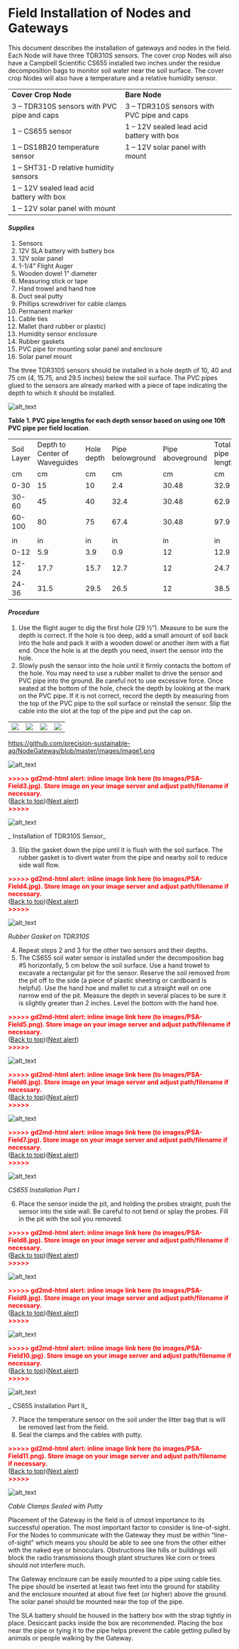 # Field Installation of Nodes and Gateways

This document describes the installation of gateways and nodes in the field. Each Node will have three TDR310S sensors. The cover crop Nodes will also have a Campbell Scientific CS655 installed two inches under the residue decomposition bags to monitor soil water near the soil surface.  The cover crop Nodes will also have a temperature and a relative humidity sensor.


<table>
  <tr>
   <td><strong>Cover Crop Node</strong>
   </td>
   <td><strong>Bare Node</strong>
   </td>
  </tr>
  <tr>
   <td>3 – TDR310S sensors with PVC pipe and caps
   </td>
   <td>3 – TDR310S sensors with PVC pipe and caps
   </td>
  </tr>
  <tr>
   <td>1 – CS655 sensor
   </td>
   <td>1 – 12V sealed lead acid battery with box
   </td>
  </tr>
  <tr>
   <td>1 – DS18B20 temperature sensor
   </td>
   <td>1 – 12V solar panel with mount
   </td>
  </tr>
  <tr>
   <td>1 – SHT31-D relative humidity sensors
   </td>
   <td>
   </td>
  </tr>
  <tr>
   <td>1 – 12V sealed lead acid battery with box
   </td>
   <td>
   </td>
  </tr>
  <tr>
   <td>1 – 12V solar panel with mount
   </td>
   <td>
   </td>
  </tr>
</table>



#### _Supplies_



1. Sensors 
2. 12V SLA battery with battery box
3. 12V solar panel
4. 1-1/4” Flight Auger 
5. Wooden dowel 1" diameter
6. Measuring stick or tape
7. Hand trowel and hand hoe
8. Duct seal putty
9. Phillips screwdriver for cable clamps
10. Permanent marker
11. Cable ties
12. Mallet (hard rubber or plastic)
13. Humidity sensor enclosure
14. Rubber gaskets 
15. PVC pipe for mounting solar panel and enclosure
16. Solar panel mount

The three TDR310S sensors should be installed in a hole depth of 10, 40 and 75 cm (4, 15.75, and 29.5 inches) below the soil surface. The PVC pipes glued to the sensors are already marked with a piece of tape indicating the depth to which it should be installed. 

![alt_text](https://github.com/precision-sustainable-ag/NodeGateway/blob/master/images/image1.png "sensor placement diagram")

**Table 1. PVC pipe lengths for each depth sensor based on using one 10ft PVC pipe per field location**.  


<table>
  <tr>
   <td>Soil Layer
   </td>
   <td>Depth to Center of Waveguides
   </td>
   <td>Hole depth
   </td>
   <td>Pipe belowground
   </td>
   <td>Pipe aboveground
   </td>
   <td>Total pipe length
   </td>
  </tr>
  <tr>
   <td>cm
   </td>
   <td>cm
   </td>
   <td>cm
   </td>
   <td>cm
   </td>
   <td>cm
   </td>
   <td>cm
   </td>
  </tr>
  <tr>
   <td>0-30
   </td>
   <td>15
   </td>
   <td>10
   </td>
   <td>2.4
   </td>
   <td>30.48
   </td>
   <td>32.9
   </td>
  </tr>
  <tr>
   <td>30-60
   </td>
   <td>45
   </td>
   <td>40
   </td>
   <td>32.4
   </td>
   <td>30.48
   </td>
   <td>62.9
   </td>
  </tr>
  <tr>
   <td>60-100
   </td>
   <td>80
   </td>
   <td>75
   </td>
   <td>67.4
   </td>
   <td>30.48
   </td>
   <td>97.9
   </td>
  </tr>
  <tr>
   <td>
   </td>
   <td>
   </td>
   <td>
   </td>
   <td>
   </td>
   <td>
   </td>
   <td>
   </td>
  </tr>
  <tr>
   <td>in
   </td>
   <td>in
   </td>
   <td>in
   </td>
   <td>in
   </td>
   <td>in
   </td>
   <td>in
   </td>
  </tr>
  <tr>
   <td>0-12
   </td>
   <td>5.9
   </td>
   <td>3.9
   </td>
   <td>0.9
   </td>
   <td>12
   </td>
   <td>12.9
   </td>
  </tr>
  <tr>
   <td>12-24
   </td>
   <td>17.7
   </td>
   <td>15.7
   </td>
   <td>12.7
   </td>
   <td>12
   </td>
   <td>24.7
   </td>
  </tr>
  <tr>
   <td>24-36
   </td>
   <td>31.5
   </td>
   <td>29.5
   </td>
   <td>26.5
   </td>
   <td>12
   </td>
   <td>38.5
   </td>
  </tr>
</table>



#### _Procedure_



1. Use the flight auger to dig the first hole (29 ½”). Measure to be sure the depth is correct. If the hole is too deep, add a small amount of soil back into the hole and pack it with a wooden dowel or another item with a flat end. Once the hole is at the depth you need, insert the sensor into the hole. 
2. Slowly push the sensor into the hole until it firmly contacts the bottom of the hole. You may need to use a rubber mallet to drive the sensor and PVC pipe into the ground. Be careful not to use excessive force.  Once seated at the bottom of the hole, check the depth by looking at the mark on the PVC pipe.  If it is not correct, record the depth by measuring from the top of the PVC pipe to the soil surface or reinstall the sensor.  Slip the cable into the slot at the top of the pipe and put the cap on.

|                                                              |                                                              |                                                              |                                                              |
| ------------------------------------------------------------ | ------------------------------------------------------------ | ------------------------------------------------------------ | ------------------------------------------------------------ |
| ![](https://github.com/precision-sustainable-ag/NodeGateway/blob/master/images/image3.jpg) | ![](https://github.com/precision-sustainable-ag/NodeGateway/blob/master/images/image2.jpg) | ![](https://github.com/precision-sustainable-ag/NodeGateway/blob/master/images/image5.jpg) | ![](https://github.com/precision-sustainable-ag/NodeGateway/blob/master/images/image4.jpg) |
https://github.com/precision-sustainable-ag/NodeGateway/blob/master/images/image1.png

![alt_text](images/PSA-Field2.jpg "image_tooltip")


<p id="gdcalert4" ><span style="color: red; font-weight: bold">>>>>>  gd2md-html alert: inline image link here (to images/PSA-Field3.jpg). Store image on your image server and adjust path/filename if necessary. </span><br>(<a href="#">Back to top</a>)(<a href="#gdcalert5">Next alert</a>)<br><span style="color: red; font-weight: bold">>>>>> </span></p>


![alt_text](images/PSA-Field3.jpg "image_tooltip")


 _ Installation of TDR310S Sensor_



3. Slip the gasket down the pipe until it is flush with the soil surface. The rubber gasket is to divert water from the pipe and nearby soil to reduce side wall flow. 



<p id="gdcalert5" ><span style="color: red; font-weight: bold">>>>>>  gd2md-html alert: inline image link here (to images/PSA-Field4.jpg). Store image on your image server and adjust path/filename if necessary. </span><br>(<a href="#">Back to top</a>)(<a href="#gdcalert6">Next alert</a>)<br><span style="color: red; font-weight: bold">>>>>> </span></p>


![alt_text](images/PSA-Field4.jpg "image_tooltip")


_Rubber Gasket on TDR310S_



4. Repeat steps 2 and 3 for the other two sensors and their depths.
5. The CS655 soil water sensor is installed under the decomposition bag #5 horizontally, 5 cm below the soil surface.  Use a hand trowel to excavate a rectangular pit for the sensor. Reserve the soil removed from the pit off to the side (a piece of plastic sheeting or cardboard is helpful).  Use the hand hoe and mallet to cut a straight wall on one narrow end of the pit. Measure the depth in several places to be sure it is slightly greater than 2 inches. Level the bottom with the hand hoe. 



<p id="gdcalert6" ><span style="color: red; font-weight: bold">>>>>>  gd2md-html alert: inline image link here (to images/PSA-Field5.png). Store image on your image server and adjust path/filename if necessary. </span><br>(<a href="#">Back to top</a>)(<a href="#gdcalert7">Next alert</a>)<br><span style="color: red; font-weight: bold">>>>>> </span></p>


![alt_text](images/PSA-Field5.png "image_tooltip")


<p id="gdcalert7" ><span style="color: red; font-weight: bold">>>>>>  gd2md-html alert: inline image link here (to images/PSA-Field6.jpg). Store image on your image server and adjust path/filename if necessary. </span><br>(<a href="#">Back to top</a>)(<a href="#gdcalert8">Next alert</a>)<br><span style="color: red; font-weight: bold">>>>>> </span></p>


![alt_text](images/PSA-Field6.jpg "image_tooltip")


<p id="gdcalert8" ><span style="color: red; font-weight: bold">>>>>>  gd2md-html alert: inline image link here (to images/PSA-Field7.jpg). Store image on your image server and adjust path/filename if necessary. </span><br>(<a href="#">Back to top</a>)(<a href="#gdcalert9">Next alert</a>)<br><span style="color: red; font-weight: bold">>>>>> </span></p>


![alt_text](images/PSA-Field7.jpg "image_tooltip")


_CS655 Installation Part I_



6. Place the sensor inside the pit, and holding the probes straight, push the sensor into the side wall. Be careful to not bend or splay the probes. Fill in the pit with the soil you removed. 



<p id="gdcalert9" ><span style="color: red; font-weight: bold">>>>>>  gd2md-html alert: inline image link here (to images/PSA-Field8.jpg). Store image on your image server and adjust path/filename if necessary. </span><br>(<a href="#">Back to top</a>)(<a href="#gdcalert10">Next alert</a>)<br><span style="color: red; font-weight: bold">>>>>> </span></p>


![alt_text](images/PSA-Field8.jpg "image_tooltip")


<p id="gdcalert10" ><span style="color: red; font-weight: bold">>>>>>  gd2md-html alert: inline image link here (to images/PSA-Field9.jpg). Store image on your image server and adjust path/filename if necessary. </span><br>(<a href="#">Back to top</a>)(<a href="#gdcalert11">Next alert</a>)<br><span style="color: red; font-weight: bold">>>>>> </span></p>


![alt_text](images/PSA-Field9.jpg "image_tooltip")


<p id="gdcalert11" ><span style="color: red; font-weight: bold">>>>>>  gd2md-html alert: inline image link here (to images/PSA-Field10.jpg). Store image on your image server and adjust path/filename if necessary. </span><br>(<a href="#">Back to top</a>)(<a href="#gdcalert12">Next alert</a>)<br><span style="color: red; font-weight: bold">>>>>> </span></p>


![alt_text](images/PSA-Field10.jpg "image_tooltip")


 _ CS655 Installation Part II_



7. Place the temperature sensor on the soil under the litter bag that is will be removed last from the field.   
8. Seal the clamps and the cables with putty. 



<p id="gdcalert12" ><span style="color: red; font-weight: bold">>>>>>  gd2md-html alert: inline image link here (to images/PSA-Field11.png). Store image on your image server and adjust path/filename if necessary. </span><br>(<a href="#">Back to top</a>)(<a href="#gdcalert13">Next alert</a>)<br><span style="color: red; font-weight: bold">>>>>> </span></p>


![alt_text](images/PSA-Field11.png "image_tooltip")


_Cable Clamps Sealed with Putty_

Placement of the Gateway in the field is of utmost importance to its successful operation. The most important factor to consider is line-of-sight. For the Nodes to communicate with the Gateway they must be within “line-of-sight” which means you should be able to see one from the other either with the naked eye or binoculars. Obstructions like hills or buildings will block the radio transmissions though plant structures like corn or trees should not interfere much. 

The Gateway enclosure can be easily mounted to a pipe using cable ties. The pipe should be inserted at least two feet into the ground for stability and the enclosure mounted at about five feet (or higher) above the ground. The solar panel should be mounted near the top of the pipe.

The SLA battery should be housed in the battery box with the strap tightly in place. Desiccant packs inside the box are recommended. Placing the box near the pipe or tying it to the pipe helps prevent the cable getting pulled by animals or people walking by the Gateway.

<!-- Docs to Markdown version 1.0β21 -->